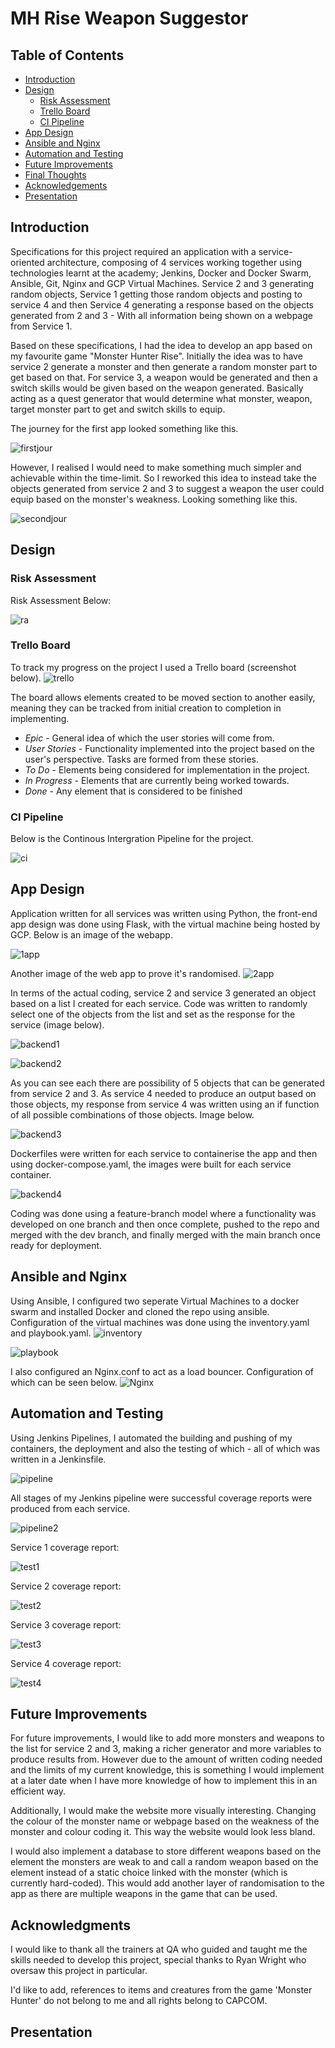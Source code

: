 # MH Rise Weapon Suggestor

## Table of Contents
* [Introduction](#intro)
* [Design](#design)
    * [Risk Assessment](#risk-assessment)
    * [Trello Board](#trello-board)
    * [CI Pipeline](#pipeline)
* [App Design](#app)
* [Ansible and Nginx](#anginx)
* [Automation and Testing](#testing)
* [Future Improvements](#future-improvements)
* [Final Thoughts](#final-thoughts)
* [Acknowledgements](#ack)
* [Presentation](#presentation)


## Introduction <a name="intro"></a>
Specifications for this project required an application with a service-oriented architecture, composing of 4 services working together using technologies learnt at the academy; Jenkins, Docker and Docker Swarm, Ansible, Git, Nginx and GCP Virtual Machines. Service 2 and 3 generating random objects, Service 1 getting those random objects and posting to service 4 and then Service 4 generating a response based on the objects generated from 2 and 3 - With all information being shown on a webpage from Service 1.

Based on these specifications, I had the idea to develop an app based on my favourite game "Monster Hunter Rise". Initially the idea was to have service 2 generate a monster and then generate a random monster part to get based on that. For service 3, a weapon would be generated and then a switch skills would be given based on the weapon generated. Basically acting as a quest generator that would determine what monster, weapon, target monster part to get and switch skills to equip.

The journey for the first app looked something like this.

![firstjour]

However, I realised I would need to make something much simpler and achievable within the time-limit. So I reworked this idea to instead take the objects generated from service 2 and 3 to suggest a weapon the user could equip based on the monster's weakness. Looking something like this.

![secondjour]

## Design <a name="design"></a>


### Risk Assessment <a name="risk-assessment"></a>

Risk Assessment Below:

![ra]

### Trello Board <a name="trello-board"></a>
To track my progress on the project I used a Trello board (screenshot below).
![trello]

The board allows elements created to be moved section to another easily, meaning they can be tracked from initial creation to completion in implementing.

* *Epic* - General idea of which the user stories will come from.
* *User Stories* - Functionality implemented into the project based on the user's perspective. Tasks are formed from these stories.
* *To Do* - Elements being considered for implementation in the project.
* *In Progress* - Elements that are currently being worked towards.
* *Done* - Any element that is considered to be finished 

### CI Pipeline <a name="pipeline"></a>

Below is the Continous Intergration Pipeline for the project.

![ci]


## App Design <a name="app"></a>
Application written for all services was written using Python, the front-end app design was done using Flask, with the virtual machine being hosted by GCP. Below is an image of the webapp.

![1app]

Another image of the web app to prove it's randomised.
![2app]

In terms of the actual coding, service 2 and service 3 generated an object based on a list I created for each service. Code was written to randomly select one of the objects from the list and set as the response for the service (image below).

![backend1]

![backend2]

As you can see each there are possibility of 5 objects that can be generated from service 2 and 3. As service 4 needed to produce an output based on those objects, my response from service 4 was written using an if function of all possible combinations of those objects. Image below.

![backend3]

Dockerfiles were written for each service to containerise the app and then using docker-compose.yaml, the images were built for each service container.

![backend4]


Coding was done using a feature-branch model where a functionality was developed on one branch and then once complete, pushed to the repo and merged with the dev branch, and finally merged with the main branch once ready for deployment.

## Ansible and Nginx <a name="anginx"></a>
Using Ansible, I configured two seperate Virtual Machines to a docker swarm and installed Docker and cloned the repo using ansible. Configuration of the virtual machines was done using the inventory.yaml and playbook.yaml.
![inventory]

![playbook]

I also configured an Nginx.conf to act as a load bouncer. Configuration of which can be seen below.
![Nginx]

## Automation and Testing <a name="testing"></a>
Using Jenkins Pipelines, I automated the building and pushing of my containers, the deployment and also the testing of which - all of which was written in a Jenkinsfile. 

![pipeline]

All stages of my Jenkins pipeline were successful coverage reports were produced from each service.

![pipeline2]

Service 1 coverage report:

![test1]

Service 2 coverage report:

![test2]

Service 3 coverage report:

![test3]

Service 4 coverage report:

![test4]

## Future Improvements <a name="future-improvements"></a>

For future improvements, I would like to add more monsters and weapons to the list for service 2 and 3, making a richer generator and more variables to produce results from. However due to the amount of written coding needed and the limits of my current knowledge, this is something I would implement at a later date when I have more knowledge of how to implement this in an efficient way.

Additionally, I would make the website more visually interesting. Changing the colour of the monster name or webpage based on the weakness of the monster and colour coding it. This way the website would look less bland.

I would also implement a database to store different weapons based on the element the monsters are weak to and call a random weapon based on the element instead of a static choice linked with the monster (which is currently hard-coded). This would add another layer of randomisation to the app as there are multiple weapons in the game that can be used.

## Acknowledgments <a name="ack"></a>
I would like to thank all the trainers at QA who guided and taught me the skills needed to develop this project, special thanks to Ryan Wright who oversaw this project in particular. 

I'd like to add, references to items and creatures from the game 'Monster Hunter' do not belong to me and all rights belong to CAPCOM.


## Presentation <a name="intro"></a>




[firstjour]:https://i.imgur.com/xIXpr6c.png
[secondjour]:https://i.imgur.com/sfjMpxF.png
[trello]:https://i.imgur.com/5tkMx8o.png
[1app]:https://i.imgur.com/gick4OE.png
[2app]:https://i.imgur.com/22MuoZw.png
[backend1]:https://i.imgur.com/CSSdM8g.png
[backend2]:https://i.imgur.com/QXfqozD.png
[backend3]:https://i.imgur.com/F1LdvSQ.png
[backend4]:https://i.imgur.com/sTO5Gck.png
[inventory]:https://i.imgur.com/pR0FIqy.png
[playbook]:https://i.imgur.com/dR3JCZV.png
[Nginx]:https://i.imgur.com/ESs1bU1.png
[pipeline]:https://i.imgur.com/Q5DB1Dy.png
[pipeline2]:https://i.imgur.com/VUAeCdI.png
[test1]:https://i.imgur.com/Gmbpk7t.png
[test2]:https://i.imgur.com/d6mguf8.png
[test3]:https://i.imgur.com/84nk0Tr.png
[test4]:https://i.imgur.com/RdiBbAh.png
[ra]:https://i.imgur.com/mFqiPx7.png
[ci]:https://i.imgur.com/B9KTAhh.png